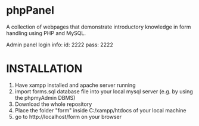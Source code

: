 # phpPanel
A collection of webpages that demonstrate introductory knowledge in form handling using PHP and MySQL.


Admin panel login info:
id: 2222
pass: 2222


INSTALLATION
============
1. Have xampp installed and apache server running
2. import forms.sql database file into your local mysql server (e.g. by using the phpmyAdmin DBMS)
3. Download the whole repository
4. Place the folder "form" inside C:/xampp/htdocs of your local machine
5. go to http://localhost/form on your browser
